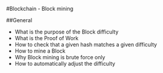 #Blockchain - Block mining

##General
* What is the purpose of the Block difficulty
* What is the Proof of Work
* How to check that a given hash matches a given difficulty
* How to mine a Block
* Why Block mining is brute force only
* How to automatically adjust the difficulty
